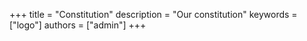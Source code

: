 +++
title = "Constitution"
description = "Our constitution"
keywords = ["logo"]
authors = ["admin"]
+++

